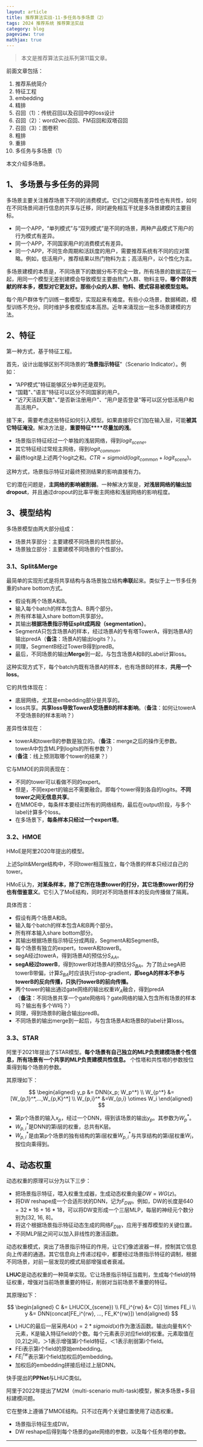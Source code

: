 ```yaml
---
layout: article
title: 推荐算法实战-11-多任务与多场景（2）
tags: 2024 推荐系统 推荐算法实战
category: blog
pageview: true
mathjax: true
---
```

> 本文是推荐算法实战系列第11篇文章。

前面文章包括：

1. 推荐系统简介
2. 特征工程
3. embedding
4. 精排
5. 召回（1）：传统召回以及召回中的loss设计
6. 召回（2）：word2vec召回、FM召回和双塔召回
7. 召回（3）：图卷积
8. 粗排
9. 重排
10. 多任务与多场景（1）

本文介绍多场景。

## 1、 多场景与多任务的异同

多场景主要关注推荐场景下不同的消费模式。它们之间既有差异性也有共性，如何在不同场景间进行信息的共享与迁移，同时避免相互干扰是多场景建模的主要目标。

- 同一个APP，“单列模式”与“双列模式”是不同的场景，两种产品模式下用户的行为模式有差异。
- 同一个APP，不同国家用户的消费模式有差异。
- 同一个APP，不同生命周期和活跃度的用户，需要推荐系统有不同的应对策略。例如，低活用户，推荐结果以热门物料为主；高活用户，以个性化为主。

多场景建模的本质是，不同场景下的数据分布不完全一致，所有场景的数据混在一起，用同一个模型无差别建模会导致模型主要由热门人群、物料主导。**哪个群体贡献的样本多，模型对它更友好。那些小众的人群、物料、模式容易被模型忽略。**

每个用户群体专门训练一套模型，实现起来有难度。有些小众场景，数据稀疏，模型训练不充分。同时维护多套模型成本高昂。近年来涌现出一批多场景建模的方法。

## 2、特征

第一种方式，基于特征工程。

首先，设计出能够区别不同场景的“**场景指示特征**"（Scenario Indicator）。例如：

- ”APP模式"特征能够区分单列还是双列。
- “国籍"、”语言"特征可以区分不同国家的用户。
- “近7天活跃天数"、”是否新注册用户"、“用户是否登录"等可以区分低活用户和高活用户。

接下来，需要考虑这些特征如何引入模型。如果直接将它们加在输入层，可能**被其它特征淹没**。解决方法是，**重要特征****尽量加的浅**。

- 场景指示特征经过一个单独的浅层网络，得到$logit_{scene}$。
- 其它特征经过常规主网络，得到$logit_{common}$。
- 最终logit是上述两个logit之和。$CTR=sigmoid(logit_{common} + logit_{scene})。$

这种方式，场景指示特征对最终预测结果的影响直接有力。

它的潜在问题是，**主网络的影响被削弱**。一种解决方案是，**对浅层网络的输出加dropout**，并且通过dropout的比率平衡主网络和浅层网络的影响程度。

## 3、模型结构

多场景模型由两大部分组成：

- 场景共享部分：主要建模不同场景的共性部分。
- 场景独立部分：主要建模不同场景的个性部分。

### 3.1、Split&Merge

最简单的实现形式是将共享结构与各场景独立结构**串联**起来。类似于上一节多任务重的share bottom方式。

- 假设有两个场景A和B。
- 输入每个batch的样本包含A、B两个部分。
- 所有样本输入share bottom共享部分。
- 其输出**根据场景指示特征split成两段（segmentation）**。
- SegmentA只包含场景A的样本，经过场景A的专有塔TowerA，得到场景A的输出predA（**备注**：场景A的输出logits？）。
- 同理，SegmentB经过TowerB得到predB。
- 最后，不同场景的输出**Merge**到一起，与包含场景A和B的Label计算loss。

这种实现方式下，每个batch内既有场景A的样本，也有场景B的样本，**共用一个loss**。

它的共性体现在：

- 底层网络，尤其是embedding部分是共享的。
- loss共享。**共享loss导致TowerA受场景B的样本影响**。（**备注**：如何让towerA不受场景B的样本影响？）

差异性体现在：

- towerA和towerB的参数是独立的。（**备注**：merge之后的操作无参数。towerA中包含MLP到logits的所有参数？）
- (**备注**：线上预测取哪个tower的结果？）

它与MMOE的异同表现在：

- 不同的tower可以看做不同的expert。
- 但是，不同expert的输出不需要融合。即每个tower得到各自的logits。**不同tower之间无信息共享**。
- 在MMOE中，每条样本要经过所有的网络结构，最后在output阶段，与多个label计算多个loss。
- 在多场景下，**每条样本只经过一个expert塔**。

### 3.2、HMOE

HMoE是阿里2020年提出的模型。

上述Split&Merge结构中，不同tower相互独立，每个场景的样本只经过自己的tower。

HMoE认为，**对某条样本，除了它所在场景tower的打分，其它场景tower的打分也有借鉴意义**。它引入了MoE结构，同时对不同场景样本的反向传播做了隔离。

具体而言：

- 假设有两个场景A和B。
- 输入每个batch的样本包含A和B两个部分。
- 所有样本输入share bottom部分。
- 其输出根据场景指示特征分成两段，SegmentA和SegmentB。
- 每个场景有独立的expert，towerA和towerB。
- segA经过towerA，得到场景A的预估分$S_{AA}$。
- **segA经过towerB**，得到towerB对场景A的预估分$S_{BA}$。为了防止segA把towerB带偏，计算$S_{BA}$时应该执行stop-gradient，**即segA的样本不参与towerB的反向传播，只执行towerB的前向传播。**
- 两个tower的输出通过gate网络的输出权重$W_A$融合，得到predA
- （**备注**：不同场景共享一个gate网络吗？gate网络的输入包含所有场景的样本吗？输出有多个W吗？）
- 同理，得到场景B的融合输出predB。
- 不同场景的输出merge到一起后，与包含场景A和场景B的label计算loss。

### 3.3、STAR

阿里于2021年提出了STAR模型。**每个场景有自己独立的MLP负责建模场景个性信息，所有场景有一个共享的MLP负责建模共性信息。** 个性塔和共性塔的参数按位乘得到每个场景的参数。

其原理如下：

$$
\begin{aligned}
y_p &= DNN(x_p; W_p^*) \\
W_{p^*} &= [W_{p,1}^*,...,W_{p,K}^*] \\
W_{p,i}^* &=W_{p,i} \otimes W_i
\end{aligned}
$$

- 第p个场景的输入$x_p$，经过一个DNN，得到该场景的输出$y_p$。其参数为$W_p^*$。
- $W_{p,i}^*$是DNN的第i层的权重，总共有K层。
- $W_{p,i}^*$是由第p个场景的独有结构的第i层权重$W_{p,i}^*$与共享结构的第i层权重$W_i$，按位向乘得到。

## 4、动态权重

动态权重的原理可以分为以下三步：

- 把场景指示特征，喂入权重生成器，生成动态权重向量$DW=WG(z)$。
- 将DW reshape成一个合适形状的DNN，记为$F_{DW}$。例如，DW的长度是640 = 32 * 16 + 16 * 18，可以将DW变形成一个三层MLP，每层的神经元个数分别为[32, 16, 8]。
- 将这个根据场景指示特征动态生成的网络$F_{DW}$，应用于推荐模型的关键位置。
- 不同MLP层之间可以加入非线性的激活函数。

动态权重模式，突出了场景指示特征的作用，让它们像滤波器一样，控制其它信息向上传递的通道。其它信息向上传递过程中，都要经过场景指示特征的调制，根据不同场景，对前一层发现的模式局部增强或者衰减。

**LHUC**是动态权重的一种简单实现。它让场景指示特征当裁判，生成每个field的特征权重，增强对当前场景重要的特征，削弱对当前场景不重要的特征。

其原理如下：

$$
\begin{aligned} 
C &= LHUC(X_{scene}) \\
FE_i^{rw} &= C[i] \times FE_i \\
y &= DNN(concat[FE_i^{rw}, ..., FE_K^{rw}])
\end{aligned}
$$

- LHUC的最后一层采用$A(x)=2 * sigmoid(x)$作为激活函数。输出向量有K个元素，K是输入特征field的个数。每个元素表示对应field的权重。元素取值在[0,2]之间，＞1表示增强第i个field特征，＜1表示削弱第i个field。
- FEi表示第i个field的原始embedding。
- $FE_i^{rw}$表示第i个field加权后的embedding。
- 加权后的embedding拼接后经过上层DNN。

快手提出的**PPNet**与LHUC类似。

阿里于2022年提出了M2M（multi-scenario multi-task)模型，解决多场景+多目标建模问题。

它在整体上遵循了MMOE结构。只不过在两个关键位置使用了动态权重。

- 场景指示特征生成DW。
- DW reshape后得到每个场景的gate网络的参数，以及每个任务塔的参数。

---
